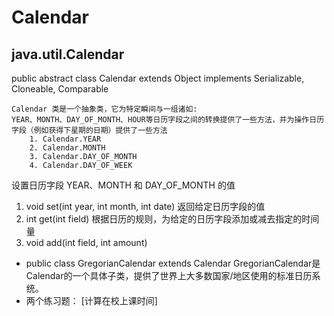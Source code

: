 # Calendar

## java.util.Calendar 	
public abstract class Calendar extends Object implements Serializable, Cloneable, Comparable<Calendar>

    Calendar 类是一个抽象类，它为特定瞬间与一组诸如: 
    YEAR、MONTH、DAY_OF_MONTH、HOUR等日历字段之间的转换提供了一些方法，并为操作日历字段（例如获得下星期的日期）提供了一些方法
        1. Calendar.YEAR
        2. Calendar.MONTH
        3. Calendar.DAY_OF_MONTH
        4. Calendar.DAY_OF_WEEK
        
设置日历字段 YEAR、MONTH 和 DAY_OF_MONTH 的值
 1. void set(int year, int month, int date)
返回给定日历字段的值
 2. int get(int field)
根据日历的规则，为给定的日历字段添加或减去指定的时间量
 3. void add(int field, int amount)

- public class GregorianCalendar extends Calendar
GregorianCalendar是Calendar的一个具体子类，提供了世界上大多数国家/地区使用的标准日历系统。
-  两个练习题：
[计算在校上课时间]
